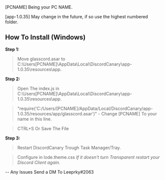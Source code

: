 [PCNAME] Being your PC NAME.

[app-1.0.35] May change in the future, if so use the highest numbered folder.

## How To Install (Windows)
**Step 1:**

> Move glasscord.asar to C:\Users\[PCNAME]\AppData\Local\DiscordCanary\app-1.0.35\resources\app.

**Step 2:**

> Open The index.js in C:\Users\[PCNAME]\AppData\Local\DiscordCanary\app-1.0.35\resources\app.

> "require('C:/Users/[PCNAME]/AppData/Local/DiscordCanary/app-1.0.35/resources/app/glasscord.asar')" - Change [PCNAME] To your name in this line.

> CTRL+S Or Save The File

**Step 3:**

> Restart DiscordCanary Trough Task Manager/Tray.

> Configure in lode.theme.css
*If it doesn't turn Transparent restart your Discord Client again.*

-- Any Issues Send a DM To Leeprky#2063
